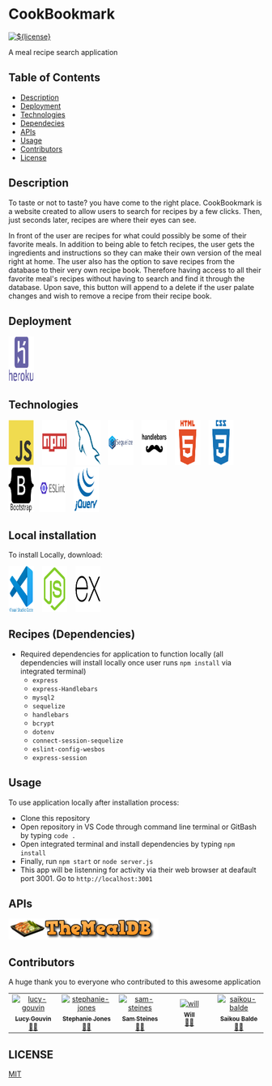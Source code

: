 # CookBookmark
[![${license}](https://img.shields.io/badge/License-MIT-green.svg)](https://opensource.org/licenses/MIT)

A meal recipe search application

## Table of Contents

- [Description](#description)
- [Deployment](#deployment)
- [Technologies](#technologies)
- [Dependecies](#Dependencies)
- [APIs](#apis)
- [Usage](#usage)
- [Contributors](#contributors)
- [License](#license)

## Description

To taste or not to taste? you have come to the right place. CookBookmark is a website created to allow users to search for recipes by a few clicks. Then, just seconds later, recipes are where their eyes can see.

In front of the user are recipes for what could possibly be some of their favorite meals. In addition to being able to fetch recipes, the user gets the ingredients and instructions so they can make their own version of the meal right at home. The user also has the option to save recipes from the database to their very own recipe book. Therefore having access to all their favorite meal's recipes without having to search and find it through the database. Upon save, this button will append to a delete if the user palate changes and wish to remove a recipe from their recipe book.

## Deployment

<img height="90" alt="Heroku" height="50" width="50" src="https://raw.githubusercontent.com/devicons/devicon/master/icons/heroku/heroku-plain-wordmark.svg">

## Technologies

<div>
<img height="90" alt="Js" height="50" width="50" src="https://raw.githubusercontent.com/devicons/devicon/master/icons/javascript/javascript-original.svg">
&nbsp;&nbsp;
<img height="90" alt="npm" height="50" width="50" src="https://raw.githubusercontent.com/devicons/devicon/master/icons/npm/npm-original-wordmark.svg">
&nbsp;&nbsp;
<img height="90" alt="MySQL" height="50" width="50" src="https://raw.githubusercontent.com/devicons/devicon/master/icons/mysql/mysql-original.svg">
&nbsp;&nbsp;
<img height="90" alt="Sequelize" height="50" width="50" src="https://raw.githubusercontent.com/devicons/devicon/master/icons/sequelize/sequelize-original-wordmark.svg">
&nbsp;&nbsp;
<img height="90" alt="handlebars" height="50" width="50" src="https://raw.githubusercontent.com/devicons/devicon/master/icons/handlebars/handlebars-original-wordmark.svg">
&nbsp;&nbsp;
<img height="90" alt="HTML" height="50" width="50" src="https://raw.githubusercontent.com/devicons/devicon/master/icons/html5/html5-plain-wordmark.svg">
&nbsp;&nbsp;
<img height="90" alt="CSS" height="50" width="50" src="https://raw.githubusercontent.com/devicons/devicon/master/icons/css3/css3-plain-wordmark.svg">
&nbsp;&nbsp;
<img height="90" alt="Bootstrap" height="50" width="50" src="https://raw.githubusercontent.com/devicons/devicon/master/icons/bootstrap/bootstrap-plain-wordmark.svg">
&nbsp;
<img height="90" alt="ESlint" height="50" width="50" src="https://raw.githubusercontent.com/devicons/devicon/master/icons/eslint/eslint-original-wordmark.svg">
&nbsp;&nbsp;
<img height="90" alt="JQuery" height="50" width="50" src="https://raw.githubusercontent.com/devicons/devicon/master/icons/jquery/jquery-plain-wordmark.svg">
</div>

## Local installation
To install Locally, download:
<div>
<img height="90" alt="Vscode" height="50" width="50" src="https://raw.githubusercontent.com/devicons/devicon/master/icons/vscode/vscode-original-wordmark.svg">
&nbsp;&nbsp;
<img height="90" alt="Node" height="50" width="50" src="https://raw.githubusercontent.com/devicons/devicon/master/icons/nodejs/nodejs-original.svg">
&nbsp;&nbsp;
<img height="90" alt="Express" height="50" width="50" src="https://raw.githubusercontent.com/devicons/devicon/master/icons/express/express-original.svg">
</div>

## Recipes (Dependencies)

- Required dependencies for application to function locally (all dependencies will install locally once user runs `npm install` via integrated terminal)
  - `express`
  - `express-Handlebars`
  - `mysql2`
  - `sequelize`
  - `handlebars`
  - `bcrypt`
  - `dotenv`
  - `connect-session-sequelize`
  - `eslint-config-wesbos`
  - `express-session`


## Usage

To use application locally after installation process:

* Clone this repository
* Open repository in VS Code through command line terminal or GitBash by typing `code .`
* Open integrated terminal and install dependencies by typing `npm install`
* Finally, run `npm start` or `node server.js`
* This app will be listenning for activity via their web browser at deafault port 3001. Go to `http://localhost:3001`

## APIs

![Alt text](/public/images/image.png)

## Contributors
A huge thank you to everyone who contributed to this awesome application
<table>
  <tbody>
    <tr>
      <td align="center" align="top" width="14.28%"><a href="https://github.com/lucygouvin"><img src="https://avatars.githubusercontent.com/u/57148256?v=4" width="100px;" alt="lucy-gouvin"/><br /><sub><b>Lucy Gouvin</b></sub></a><br /><a valign="center" href="devoloper"  title="developer">👩‍💻</a></td>
      <td align="center" align="top" width="14.28%"><a href="https://github.com/sjones-njones"><img src="https://avatars.githubusercontent.com/u/132145599?v=4" width="100px;" alt="stephanie-jones"/><br /><sub><b>Stephanie Jones</b></sub></a><br /><a valign="center" href="devoloper"  title="developer">👩‍💻</a></td>
      <td align="center" align="top" width="14.28%"><a href="https://github.com/sam-st"><img src="https://avatars.githubusercontent.com/u/52641515?v=4" width="100px;" alt="sam-steines"/><br /><sub><b>Sam Steines</b></sub></a><br /><a valign="center" href="devoloper"  title="developer">👨‍💻</a></td>
      <td align="center" align="top" width="14.28%"><a href="https://github.com/Hewitt02"><img src="https://avatars.githubusercontent.com/u/134295975?v=4" width="100px;" alt="will"/><br /><sub><b>Will</b></sub></a><br /><a valign="center" href="devoloper"  title="developer">👨‍💻</a></td>
      <td align="center" align="top" width="14.28%"><a href="https://github.com/SaikouB"><img src="https://avatars.githubusercontent.com/u/132960605?v=4" width="100px;" alt="saikou-balde"/><br /><sub><b>Saikou Balde</b></sub></a><br /><a valign="center" href="devoloper"  title="developer">👨‍💻</a></td>              
    </tr>
  </tbody>
</table>

## LICENSE

[MIT](https://opensource.org/licenses/MIT)
